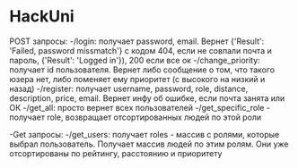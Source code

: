 # HackUni
POST запросы:
-/login: получает password, email. Вернет {'Result': 'Failed, password missmatch'} с кодом 404, если не совпали почта и пароль, {'Result': 'Logged in'}), 200 если все ок
-/change_priority: получает id пользователя. Вернет либо сообщение о том, что такого юзера нет, либо поменяет ему приоритет (с высокого на низкий и назад)
-/register: получает username, password, role, distance, description, price, email. Вернет инфу об ошибке, если почта занята или ОК
-/get_all: просто вернет всех пользователей
-/get_specific_role - получает role, возвращает отсортированных людей по этой роли

-Get запросы:
-/get_users: получает roles - массив с ролями, которые выбрал пользователь. Получает массив людей по этим ролям. Они уже отсортированы по рейтингу, расстоянию и приоритету

